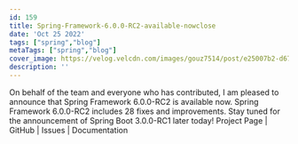 ```yaml
---
id: 159
title: Spring-Framework-6.0.0-RC2-available-nowclose
date: 'Oct 25 2022'
tags: ["spring","blog"]
metaTags: ["spring","blog"]
cover_image: https://velog.velcdn.com/images/gouz7514/post/e25007b2-d67e-47be-a296-b22718239ffa/OG-Spring.png
description: ''
---
```



On behalf of the team and everyone who has contributed, I am pleased to announce that Spring Framework 6.0.0-RC2 is available now.
Spring Framework 6.0.0-RC2 includes 28 fixes and improvements. Stay tuned for the announcement of Spring Boot 3.0.0-RC1 later today!
Project Page | GitHub | Issues | Documentation


